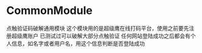 # CommonModule
点触验证码破解通用模块
这个模块用的是超级鹰在线打码平台，使用之前要先注册超级鹰账户
已测试过可以破解大部分点触验证
任何网站登陆成功之后都会有个人信息，如名字或者用户名，用这个信息判断是否登陆成功
